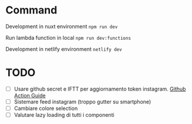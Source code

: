# Command

Development in nuxt environment
```npm run dev```

Run lambda function in local
```npm run dev:functions```

Development in netlify environment
```netlify dev```

# TODO

- [ ] Usare github secret e IFTT per aggiornamento token instagram. [Github Action Guide](https://docs.github.com/en/actions/creating-actions/creating-a-javascript-action)
- [ ] Sistemare feed instagram (troppo gutter su smartphone)
- [ ] Cambiare colore selection
- [ ] Valutare lazy loading di tutti i componenti